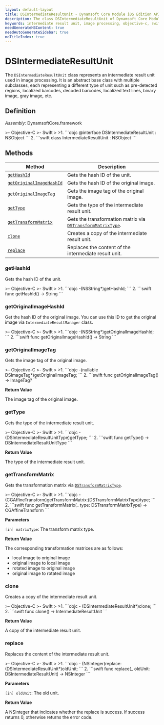 ```yaml
---
layout: default-layout
title: DSIntermediateResultUnit - Dynamsoft Core Module iOS Edition API Reference
description: The class DSIntermediateResultUnit of Dynamsoft Core Module represents an intermediate result unit used in image processing, which is an abstract base class with multiple subclasses.
keywords: intermediate result unit, image processing, objective-c, swift
needGenerateH3Content: true
needAutoGenerateSidebar: true
noTitleIndex: true
---
```


# DSIntermediateResultUnit

The `DSIntermediateResultUnit` class represents an intermediate result unit used in image processing. It is an abstract base class with multiple subclasses, each representing a different type of unit such as pre-detected regions, localized barcodes, decoded barcodes, localized text lines, binary image, gray image, etc.

## Definition

*Assembly:* DynamsoftCore.framework

<div class="sample-code-prefix"></div>
>- Objective-C
>- Swift
>
>1. 
```objc
@interface DSIntermediateResultUnit : NSObject
```
2. 
```swift
class IntermediateResultUnit : NSObject
```

## Methods

| Method | Description |
|------- |-------------|
| [`getHashId`](#gethashid) | Gets the hash ID of the unit. |
| [`getOriginalImageHashId`](#getoriginalimagehashid) | Gets the hash ID of the original image. |
| [`getOriginalImageTag`](#getoriginalimagetag) | Gets the image tag of the original image. |
| [`getType`](#gettype) | Gets the type of the intermediate result unit. |
| [`getTransformMatrix`](#gettransformmatrix) | Gets the transformation matrix via [`DSTransformMatrixType`]({{site.dcv_enumerations}}/core/transform-matrix-type.html). |
| [`clone`](#clone) | Creates a copy of the intermediate result unit. |
| [`replace`](#replace) | Replaces the content of the intermediate result unit. |

### getHashId

Gets the hash ID of the unit.

<div class="sample-code-prefix"></div>
>- Objective-C
>- Swift
>
>1. 
```objc
-(NSString*)getHashId;
```
2. 
```swift
func getHashId() -> String
```

### getOriginalImageHashId

Get the hash ID of the original image. You can use this ID to get the original image via `IntermediateResultManager` class.

<div class="sample-code-prefix"></div>
>- Objective-C
>- Swift
>
>1. 
```objc
-(NSString*)getOriginalImageHashId;
```
2. 
```swift
func getOriginalImageHashId() -> String
```

### getOriginalImageTag

Gets the image tag of the original image.

<div class="sample-code-prefix"></div>
>- Objective-C
>- Swift
>
>1. 
```objc
-(nullable DSImageTag*)getOriginalImageTag;
```
2. 
```swift
func getOriginalImageTag() -> ImageTag?
```

**Return Value**

The image tag of the original image.

### getType

Gets the type of the intermediate result unit.

<div class="sample-code-prefix"></div>
>- Objective-C
>- Swift
>
>1. 
```objc
-(DSIntermediateResultUnitType)getType;
```
2. 
```swift
func getType() -> DSIntermediateResultUnitType
```

**Return Value**

The type of the intermediate result unit.

### getTransformMatrix

Gets the transformation matrix via [`DSTransformMatrixType`]({{site.dcv_enumerations}}/core/transform-matrix-type.html).

<div class="sample-code-prefix"></div>
>- Objective-C
>- Swift
>
>1. 
```objc
-(CGAffineTransform)getTransformMatrix:(DSTransformMatrixType)type;
```
2. 
```swift
func getTransformMatrix(_ type: DSTransformMatrixType) -> CGAffineTransform
```

**Parameters**

`[in] matrixType`: The transform matrix type.

**Return Value**

The corresponding transformation matrices are as follows:

- local image to original image
- original image to local image
- rotated image to original image
- original image to rotated image

### clone

Creates a copy of the intermediate result unit.

<div class="sample-code-prefix"></div>
>- Objective-C
>- Swift
>
>1. 
```objc
- (DSIntermediateResultUnit*)clone;
```
2. 
```swift
func clone() -> IntermediateResultUnit
```

**Return Value**

A copy of the intermediate result unit.

### replace

Replaces the content of the intermediate result unit.

<div class="sample-code-prefix"></div>
>- Objective-C
>- Swift
>
>1. 
```objc
- (NSInteger)replace:(DSIntermediateResultUnit*)oldUnit;
```
2. 
```swift
func replace(_ oldUnit: DSIntermediateResultUnit) -> NSInteger
```

**Parameters**

`[in] oldUnit`: The old unit.

**Return Value**

A NSInteger that indicates whether the replace is success. If success returns 0, otherwise returns the error code.
